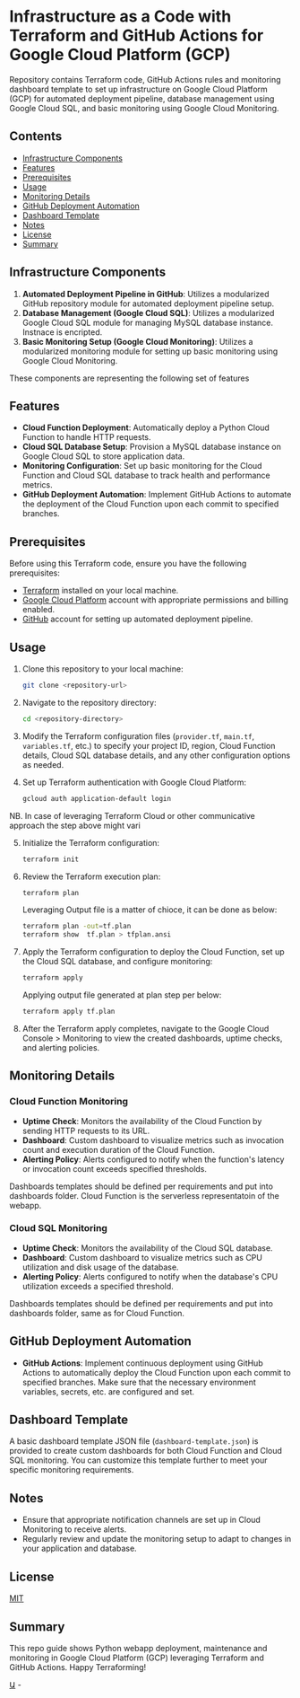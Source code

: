 # Infrastructure as a Code with Terraform and GitHub Actions for Google Cloud Platform (GCP)

Repository contains Terraform code, GitHub Actions rules and monitoring dashboard template to set up infrastructure on Google Cloud Platform (GCP) for automated deployment pipeline, database management using Google Cloud SQL, and basic monitoring using Google Cloud Monitoring.

## Contents

- [Infrastructure Components](#infrastructure-components)
- [Features](#features)
- [Prerequisites](#prerequisites)
- [Usage](#usage)
- [Monitoring Details](#monitoring-details)
- [GitHub Deployment Automation](#github-deployment-automation)
- [Dashboard Template](#dashboard-template)
- [Notes](#notes)
- [License](#license)
- [Summary](#summary)

## Infrastructure Components

1. **Automated Deployment Pipeline in GitHub**: Utilizes a modularized GitHub repository module for automated deployment pipeline setup.
2. **Database Management (Google Cloud SQL)**: Utilizes a modularized Google Cloud SQL module for managing MySQL database instance. Instnace is encripted.
3. **Basic Monitoring Setup (Google Cloud Monitoring)**: Utilizes a modularized monitoring module for setting up basic monitoring using Google Cloud Monitoring.

These components are representing the following set of features

## Features

- **Cloud Function Deployment**: Automatically deploy a Python Cloud Function to handle HTTP requests.
- **Cloud SQL Database Setup**: Provision a MySQL database instance on Google Cloud SQL to store application data.
- **Monitoring Configuration**: Set up basic monitoring for the Cloud Function and Cloud SQL database to track health and performance metrics.
- **GitHub Deployment Automation**: Implement GitHub Actions to automate the deployment of the Cloud Function upon each commit to specified branches.

## Prerequisites

Before using this Terraform code, ensure you have the following prerequisites:

- [Terraform](https://www.terraform.io/downloads.html) installed on your local machine.
- [Google Cloud Platform](https://cloud.google.com/) account with appropriate permissions and billing enabled.
- [GitHub](https://github.com/) account for setting up automated deployment pipeline.

## Usage

1. Clone this repository to your local machine:

    ```bash
    git clone <repository-url>
    ```

2. Navigate to the repository directory:

    ```bash
    cd <repository-directory>
    ```

3. Modify the Terraform configuration files (`provider.tf`, `main.tf`, `variables.tf`, etc.) to specify your project ID, region, Cloud Function details, Cloud SQL database details, and any other configuration options as needed.

4. Set up Terraform authentication with Google Cloud Platform:

    ```bash
    gcloud auth application-default login
    ```
NB. In case of leveraging Terraform Cloud or other communicative approach the step above might vari

5. Initialize the Terraform configuration:

    ```bash
    terraform init
    ```

6. Review the Terraform execution plan:

    ```bash
    terraform plan
    ```
    Leveraging Output file is a matter of chioce, it can be done as below:
    
    ```bash
    terraform plan -out=tf.plan
    terraform show  tf.plan > tfplan.ansi
    ```

7. Apply the Terraform configuration to deploy the Cloud Function, set up the Cloud SQL database, and configure monitoring:

    ```bash
    terraform apply
    ```
    
    Applying output file generated at plan step per below:

    ```bash
    terraform apply tf.plan
    ```

8. After the Terraform apply completes, navigate to the Google Cloud Console > Monitoring to view the created dashboards, uptime checks, and alerting policies.

## Monitoring Details

### Cloud Function Monitoring

- **Uptime Check**: Monitors the availability of the Cloud Function by sending HTTP requests to its URL.
- **Dashboard**: Custom dashboard to visualize metrics such as invocation count and execution duration of the Cloud Function.
- **Alerting Policy**: Alerts configured to notify when the function's latency or invocation count exceeds specified thresholds.

Dashboards templates should be defined per requirements and put into dashboards folder. Cloud Function is the serverless representatoin of the webapp.

### Cloud SQL Monitoring

- **Uptime Check**: Monitors the availability of the Cloud SQL database.
- **Dashboard**: Custom dashboard to visualize metrics such as CPU utilization and disk usage of the database.
- **Alerting Policy**: Alerts configured to notify when the database's CPU utilization exceeds a specified threshold.

Dashboards templates should be defined per requirements and put into dashboards folder, same as for Cloud Function.

## GitHub Deployment Automation

- **GitHub Actions**: Implement continuous deployment using GitHub Actions to automatically deploy the Cloud Function upon each commit to specified branches.
Make sure that the necessary environment variables, secrets, etc. are configured and set. 

## Dashboard Template

A basic dashboard template JSON file (`dashboard-template.json`) is provided to create custom dashboards for both Cloud Function and Cloud SQL monitoring. You can customize this template further to meet your specific monitoring requirements.

## Notes

- Ensure that appropriate notification channels are set up in Cloud Monitoring to receive alerts.
- Regularly review and update the monitoring setup to adapt to changes in your application and database.

## License
[MIT](https://mit-license.org/)

## Summary
This repo guide shows Python webapp deployment, maintenance and monitoring in Google Cloud Platform (GCP) leveraging Terraform and GitHub Actions.
Happy Terraforming!

[Ա](https://khachoyan.com) -
